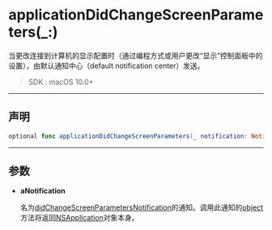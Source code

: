 # applicationDidChangeScreenParameters(_:)

当更改连接到计算机的显示配置时（通过编程方式或用户更改“显示”控制面板中的设置），由默认通知中心（default notification center）发送。

> SDK : macOS 10.0+

---
## 声明

```swift
optional func applicationDidChangeScreenParameters(_ notification: Notification)
```

---
## 参数

* **aNotification**

  名为[didChangeScreenParametersNotification]()的通知。调用此通知的[object]()方法将返回[NSApplication](../NSApplication/)对象本身。

  